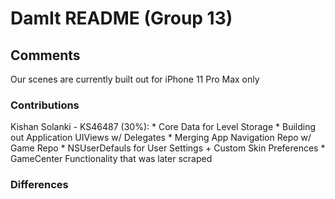 # DamIt README (Group 13)

## Comments
Our scenes are currently built out for iPhone 11 Pro Max only

### Contributions
Kishan Solanki - KS46487 (30%):
    * Core Data for Level Storage 
    * Building out Application UIViews w/ Delegates
    * Merging App Navigation Repo w/ Game Repo
    * NSUserDefauls for User Settings + Custom Skin Preferences
    * GameCenter Functionality that was later scraped



### Differences 
